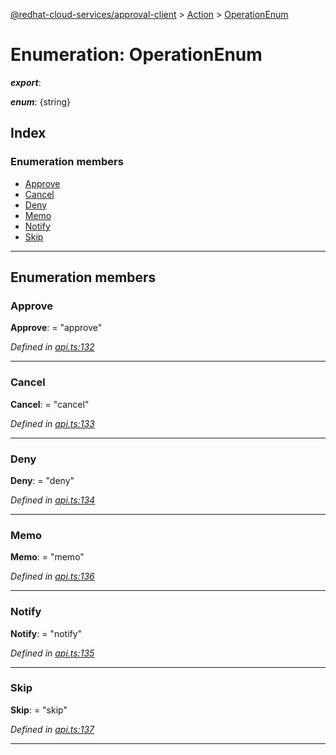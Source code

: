 [@redhat-cloud-services/approval-client](../README.md) > [Action](../modules/action.md) > [OperationEnum](../enums/action.operationenum.md)

# Enumeration: OperationEnum

*__export__*: 

*__enum__*: {string}

## Index

### Enumeration members

* [Approve](action.operationenum.md#approve)
* [Cancel](action.operationenum.md#cancel)
* [Deny](action.operationenum.md#deny)
* [Memo](action.operationenum.md#memo)
* [Notify](action.operationenum.md#notify)
* [Skip](action.operationenum.md#skip)

---

## Enumeration members

<a id="approve"></a>

###  Approve

**Approve**:  = "approve"

*Defined in [api.ts:132](https://github.com/karelhala/javascript-clients/blob/master/packages/approval/api.ts#L132)*

___
<a id="cancel"></a>

###  Cancel

**Cancel**:  = "cancel"

*Defined in [api.ts:133](https://github.com/karelhala/javascript-clients/blob/master/packages/approval/api.ts#L133)*

___
<a id="deny"></a>

###  Deny

**Deny**:  = "deny"

*Defined in [api.ts:134](https://github.com/karelhala/javascript-clients/blob/master/packages/approval/api.ts#L134)*

___
<a id="memo"></a>

###  Memo

**Memo**:  = "memo"

*Defined in [api.ts:136](https://github.com/karelhala/javascript-clients/blob/master/packages/approval/api.ts#L136)*

___
<a id="notify"></a>

###  Notify

**Notify**:  = "notify"

*Defined in [api.ts:135](https://github.com/karelhala/javascript-clients/blob/master/packages/approval/api.ts#L135)*

___
<a id="skip"></a>

###  Skip

**Skip**:  = "skip"

*Defined in [api.ts:137](https://github.com/karelhala/javascript-clients/blob/master/packages/approval/api.ts#L137)*

___


